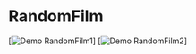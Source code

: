 # RandomFilm
[![Demo RandomFilm1](https://gifs.com/gif/randomfilm-v1-k8Bq8E)]
[![Demo RandomFilm2](https://j.gifs.com/k8Bq8E.gif)]
